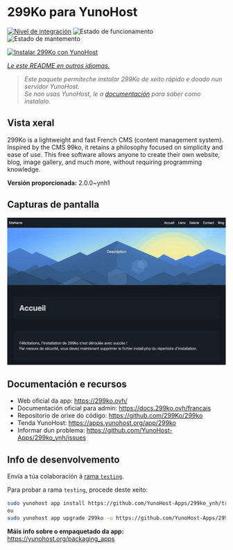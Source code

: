 <!--
NOTA: Este README foi creado automáticamente por <https://github.com/YunoHost/apps/tree/master/tools/readme_generator>
NON debe editarse manualmente.
-->

# 299Ko para YunoHost

[![Nivel de integración](https://apps.yunohost.org/badge/integration/299ko)](https://ci-apps.yunohost.org/ci/apps/299ko/)
![Estado de funcionamento](https://apps.yunohost.org/badge/state/299ko)
![Estado de mantemento](https://apps.yunohost.org/badge/maintained/299ko)

[![Instalar 299Ko con YunoHost](https://install-app.yunohost.org/install-with-yunohost.svg)](https://install-app.yunohost.org/?app=299ko)

*[Le este README en outros idiomas.](./ALL_README.md)*

> *Este paquete permíteche instalar 299Ko de xeito rápido e doado nun servidor YunoHost.*  
> *Se non usas YunoHost, le a [documentación](https://yunohost.org/install) para saber como instalalo.*

## Vista xeral

299Ko is a lightweight and fast French CMS (content management system). Inspired by the CMS 99ko, it retains a philosophy focused on simplicity and ease of use. This free software allows anyone to create their own website, blog, image gallery, and much more, without requiring programming knowledge.


**Versión proporcionada:** 2.0.0~ynh1

## Capturas de pantalla

![Captura de pantalla de 299Ko](./doc/screenshots/screenshot.png)

## Documentación e recursos

- Web oficial da app: <https://299ko.ovh/>
- Documentación oficial para admin: <https://docs.299ko.ovh/francais>
- Repositorio de orixe do código: <https://github.com/299Ko/299ko>
- Tenda YunoHost: <https://apps.yunohost.org/app/299ko>
- Informar dun problema: <https://github.com/YunoHost-Apps/299ko_ynh/issues>

## Info de desenvolvemento

Envía a túa colaboración á [rama `testing`](https://github.com/YunoHost-Apps/299ko_ynh/tree/testing).

Para probar a rama `testing`, procede deste xeito:

```bash
sudo yunohost app install https://github.com/YunoHost-Apps/299ko_ynh/tree/testing --debug
ou
sudo yunohost app upgrade 299ko -u https://github.com/YunoHost-Apps/299ko_ynh/tree/testing --debug
```

**Máis info sobre o empaquetado da app:** <https://yunohost.org/packaging_apps>
